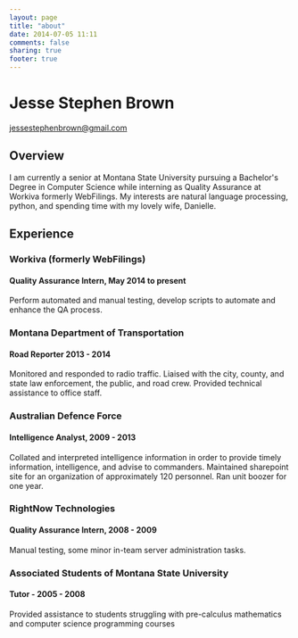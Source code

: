 ```yaml
---
layout: page
title: "about"
date: 2014-07-05 11:11
comments: false
sharing: true
footer: true
---
```

# Jesse Stephen Brown

jessestephenbrown@gmail.com

## Overview

I am currently a senior at Montana State University pursuing a Bachelor's Degree in Computer Science while interning as Quality Assurance at Workiva formerly WebFilings. My interests are natural language processing, python, and spending time with my lovely wife, Danielle.

## Experience

### Workiva (formerly WebFilings)

#### Quality Assurance Intern, May 2014 to present

Perform automated and manual testing, develop scripts to automate and enhance the QA process.

### Montana Department of Transportation

#### Road Reporter 2013 - 2014

Monitored and responded to radio traffic. Liaised with the city, county, and state law enforcement, the public, and road crew. Provided technical assistance to office staff.

### Australian Defence Force

#### Intelligence Analyst, 2009 - 2013

Collated and interpreted intelligence information in order to provide timely information, intelligence, and advise to commanders. Maintained sharepoint site for an organization of approximately 120 personnel. Ran unit boozer for one year.

### RightNow Technologies

#### Quality Assurance Intern, 2008 - 2009

Manual testing, some minor in-team server administration tasks.

### Associated Students of Montana State University

#### Tutor - 2005 - 2008

Provided assistance to students struggling with pre-calculus mathematics and computer science programming courses